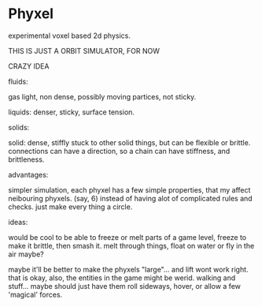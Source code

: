 # Phyxel

experimental voxel based 2d physics.


THIS IS JUST A ORBIT SIMULATOR, FOR NOW


CRAZY IDEA

fluids:

  gas light, non dense, possibly moving partices, not sticky.
  
  liquids: denser, sticky, surface tension.
  
solids:

  solid: dense, stiffly stuck to other solid things, but can be flexible or brittle.
         connections can have a direction, so a chain can have stiffness, and brittleness.

advantages:

  simpler simulation,
    each phyxel has a few simple properties, that my affect neibouring phyxels. (say, 6)
    instead of having alot of complicated rules and checks. just make every thing a circle.
    
ideas:

  would be cool to be able to freeze or melt parts of a game level, 
  freeze to make it brittle, then smash it. melt through things, 
  float on water or fly in the air maybe?
  
  maybe it'll be better to make the phyxels "large"... and lift wont work right.
  that is okay, also, the entities in the game might be werid. walking and stuff... 
  maybe should just have them roll sideways, hover, or allow a few 'magical' forces.
  
